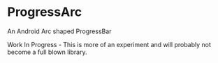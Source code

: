 # ProgressArc
An Android Arc shaped ProgressBar

Work In Progress - This is more of an experiment and will probably not become a full blown library.
